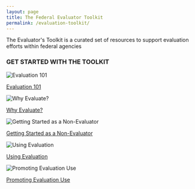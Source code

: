 ```yaml
---
layout: page
title: The Federal Evaluator Toolkit
permalink: /evaluation-toolkit/
---
```


<section class="usa-graphic-list">
  <div class="grid-container margin-0 padding-0">
    <div class="usa-graphic-list__row grid-row grid-gap">
    <p class="margin-bottom-0">The Evaluator's Toolkit is a curated set of resources to support evaluation efforts within federal agencies</p>  
    </div>
  </div>
</section>

<section class="usa-graphic-list">
  <div class="grid-container margin-0 padding-0">
    <div class="usa-graphic-list__row grid-row grid-gap margin-bottom-4 display-flex">
        <div class="usa-media-block grid-col-6 tablet:grid-col-6">
             <h3 class="margin-bottom-0 text-primary">GET STARTED WITH THE TOOLKIT</h3>
        </div>
    </div>
    <div class="usa-graphic-list__row grid-row grid-gap">
        <div class="usa-media-block tablet:grid-col-4 text-center">
            <img class="usa-media-block__img circle-evaluation-card" alt="Evaluation 101" src="{{site.baseurl}}/assets/images/evaluation.png">
            <div class="usa-media-block__body">  
              <p><a class="eoc-link text-no-underline border-0" href="{{site.baseurl}}/evaluation-toolkit/evaluation-101">Evaluation 101</a></p>
            </div>
        </div>
        <div class="usa-media-block tablet:grid-col-4 text-center">
            <img class="usa-media-block__img circle-evaluation-card" alt="Why Evaluate?" src="{{site.baseurl}}/assets/images/evaluation.png">
            <div class="usa-media-block__body">  
              <p><a class="eoc-link text-no-underline border-0" href="{{site.baseurl}}/evaluation-toolkit/why-evaluate">Why Evaluate?</a></p>
            </div>
        </div>
        <div class="usa-media-block tablet:grid-col-4 text-center">
            <img class="usa-media-block__img circle-evaluation-card" alt="Getting Started as a Non-Evaluator" src="{{site.baseurl}}/assets/images/evaluation.png">
            <div class="usa-media-block__body">  
              <p><a class="eoc-link text-no-underline border-0" href="{{site.baseurl}}/evaluation-toolkit/non-evaluator">Getting Started as a Non-Evaluator</a></p>
            </div>
        </div>
        <div class="usa-media-block tablet:grid-col-2 text-center">
        </div>
        <div class="usa-media-block tablet:grid-col-4 text-center">
            <img class="usa-media-block__img circle-evaluation-card" alt="Using Evaluation" src="{{site.baseurl}}/assets/images/evaluation.png">
            <div class="usa-media-block__body">  
              <p><a class="eoc-link text-no-underline border-0" href="{{site.baseurl}}/evaluation-toolkit/evaluation">Using Evaluation</a></p>
            </div>
        </div>
        <div class="usa-media-block tablet:grid-col-4 text-center">
            <img class="usa-media-block__img circle-evaluation-card" alt="Promoting Evaluation Use" src="{{site.baseurl}}/assets/images/evaluation.png">
            <div class="usa-media-block__body">  
              <p><a class="eoc-link text-no-underline border-0" href="{{site.baseurl}}/evaluation-toolkit/promoting-evaluation">Promoting Evaluation Use</a></p>
            </div>
        </div>
    </div>
  </div>
</section>